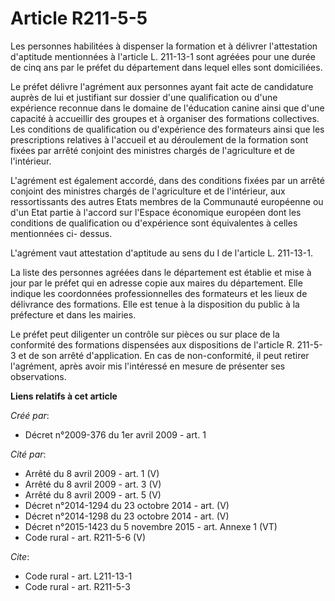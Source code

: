# Article R211-5-5

Les personnes habilitées à dispenser la formation et à délivrer l'attestation d'aptitude mentionnées à l'article L. 211-13-1
sont agréées pour une durée de cinq ans par le préfet du département dans lequel elles sont domiciliées. 

Le préfet délivre l'agrément aux personnes ayant fait acte de candidature auprès de lui et justifiant sur dossier d'une
qualification ou d'une expérience reconnue dans le domaine de l'éducation canine ainsi que d'une capacité à accueillir des
groupes et à organiser des formations collectives. Les conditions de qualification ou d'expérience des formateurs ainsi que
les prescriptions relatives à l'accueil et au déroulement de la formation sont fixées par arrêté conjoint des ministres
chargés de l'agriculture et de l'intérieur.

L'agrément est également accordé, dans des conditions fixées par un arrêté conjoint des ministres chargés de l'agriculture et
de l'intérieur, aux ressortissants des autres Etats membres de la Communauté européenne ou d'un Etat partie à l'accord sur
l'Espace économique européen dont les conditions de qualification ou d'expérience sont équivalentes à celles mentionnées ci-
dessus.

L'agrément vaut attestation d'aptitude au sens du I de l'article L. 211-13-1. 

La liste des personnes agréées dans le département est établie et mise à jour par le préfet qui en adresse copie aux maires
du département. Elle indique les coordonnées professionnelles des formateurs et les lieux de délivrance des formations. Elle
est tenue à la disposition du public à la préfecture et dans les mairies. 

Le préfet peut diligenter un contrôle sur pièces ou sur place de la conformité des formations dispensées aux dispositions de
l'article R. 211-5-3 et de son arrêté d'application. En cas de non-conformité, il peut retirer l'agrément, après avoir mis
l'intéressé en mesure de présenter ses observations.

**Liens relatifs à cet article**

_Créé par_:

  - Décret n°2009-376 du 1er avril 2009 - art. 1

_Cité par_:

  - Arrêté du 8 avril 2009 - art. 1 (V)
  - Arrêté du 8 avril 2009 - art. 3 (V)
  - Arrêté du 8 avril 2009 - art. 5 (V)
  - Décret n°2014-1294 du 23 octobre 2014 - art. (V)
  - Décret n°2014-1298 du 23 octobre 2014 - art. (V)
  - Décret n°2015-1423 du 5 novembre 2015 - art. Annexe 1 (VT)
  - Code rural - art. R211-5-6 (V)

_Cite_:

  - Code rural - art. L211-13-1
  - Code rural - art. R211-5-3
